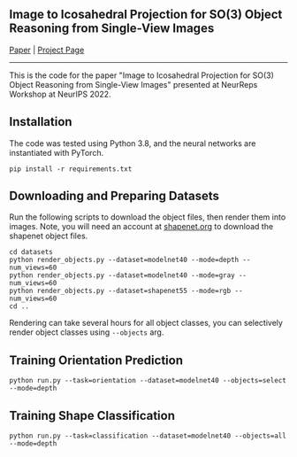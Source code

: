 Image to Icosahedral Projection for SO(3) Object Reasoning from Single-View Images
---------------------------------------------------------------------
[Paper](https://arxiv.org/abs/2207.08925) | [Project Page](https://dmklee.github.io/image2icosahedral/)

---------------------------------------------------------------------
This is the code for the paper "Image to Icosahedral Projection for SO(3) Object 
Reasoning from Single-View Images" presented at NeurReps Workshop at NeurIPS 2022.

## Installation
The code was tested using Python 3.8, and the neural networks are instantiated with PyTorch.
```
pip install -r requirements.txt
```

## Downloading and Preparing Datasets
Run the following scripts to download the object files, then render them into images.
Note, you will need an account at [shapenet.org](https://shapenet.org) to download the 
shapenet object files.
```
cd datasets
python render_objects.py --dataset=modelnet40 --mode=depth --num_views=60
python render_objects.py --dataset=modelnet40 --mode=gray --num_views=60
python render_objects.py --dataset=shapenet55 --mode=rgb --num_views=60
cd ..
```
Rendering can take several hours for all object classes, you can selectively render
object classes using `--objects` arg.

## Training Orientation Prediction
```
python run.py --task=orientation --dataset=modelnet40 --objects=select --mode=depth
```

## Training Shape Classification
```
python run.py --task=classification --dataset=modelnet40 --objects=all --mode=depth
```

